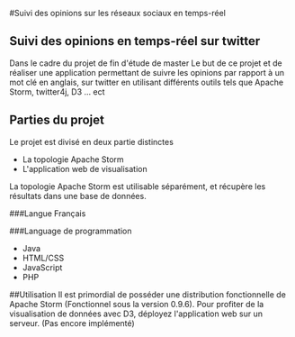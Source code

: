 #Suivi des opinions sur les réseaux sociaux en temps-réel
## Suivi des opinions en temps-réel sur twitter

Dans le cadre du projet de fin d'étude de master
Le but de ce projet et de réaliser une application permettant de suivre les opinions par rapport à un mot clé en anglais, sur twitter en utilisant différents outils tels que Apache Storm, twitter4j, D3 … ect

## Parties du projet
Le projet est divisé en deux partie distinctes

* La topologie Apache Storm
* L'application web de visualisation

La topologie Apache Storm est utilisable séparément, et récupère les résultats dans une base de données.


###Langue
Français

###Language de programmation
* Java
* HTML/CSS
* JavaScript
* PHP

##Utilisation
Il est primordial de posséder une distribution fonctionnelle de Apache Storm (Fonctionnel sous la version 0.9.6).
Pour profiter de la visualisation de données avec D3, déployez l'application web sur un serveur. (Pas encore implémenté)
